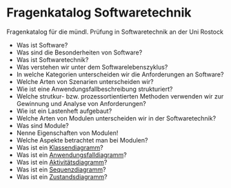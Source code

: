 # Fragenkatalog Softwaretechnik
Fragenkatalog für die mündl. Prüfung in Softwaretechnik an der Uni Rostock

* Was ist Software?
* Was sind die Besonderheiten von Software?
* Was ist Softwaretechnik?
* Was verstehen wir unter dem Softwarelebenszyklus?
* In welche Kategorien unterscheiden wir die Anforderungen an Software?
* Welche Arten von Szenarien unterscheiden wir?
* Wie ist eine Anwendungsfallbeschreibung strukturiert?
* Welche strutkur- bzw. prozessortientierten Methoden verwenden wir zur Gewinnung und Analyse von Anforderungen?
* Wie ist ein Lastenheft aufgebaut?
* Welche Arten von Modulen unterscheiden wir in der Softwaretechnik?
* Was sind Module?
* Nenne Eigenschaften von Modulen!
* Welche Aspekte betrachtet man bei Modulen?
* Was ist ein [Klassendiagramm](https://youtu.be/lqH2R4qWrb8?t=1h56s)?
* Was ist ein [Anwendungsfalldiagramm](https://youtu.be/clOiO1RGAR4?t=19m34s)?
* Was ist ein [Aktivitätsdiagramm](https://youtu.be/clOiO1RGAR4?t=25m35s)?
* Was ist ein [Sequenzdiagramm](https://youtu.be/clOiO1RGAR4?t=44m10s)?
* Was ist ein [Zustandsdiagramm](https://youtu.be/clOiO1RGAR4?t=1h3m)?
